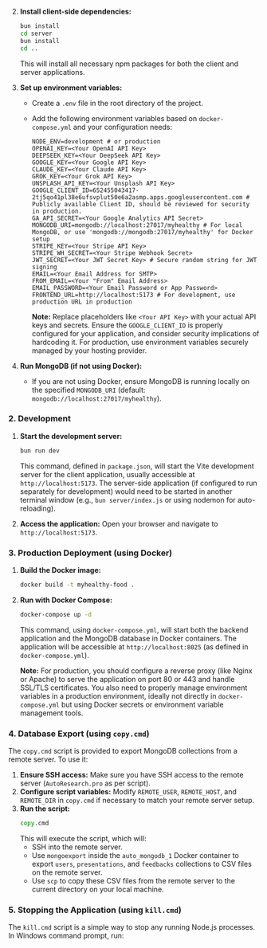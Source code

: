 2.  **Install client-side dependencies:**

    ```bash
    bun install
    cd server
    bun install
    cd ..
    ```

    This will install all necessary npm packages for both the client and server applications.

3.  **Set up environment variables:**

    - Create a `.env` file in the root directory of the project.
    - Add the following environment variables based on `docker-compose.yml` and your configuration
      needs:

        ```env
        NODE_ENV=development # or production
        OPENAI_KEY=<Your OpenAI API Key>
        DEEPSEEK_KEY=<Your DeepSeek API Key>
        GOOGLE_KEY=<Your Google API Key>
        CLAUDE_KEY=<Your Claude API Key>
        GROK_KEY=<Your Grok API Key>
        UNSPLASH_API_KEY=<Your Unsplash API Key>
        GOOGLE_CLIENT_ID=652455043417-2tj5qo41pl38e6ufsvplut50e6a2asmp.apps.googleusercontent.com # Publicly available Client ID, should be reviewed for security in production.
        GA_API_SECRET=<Your Google Analytics API Secret>
        MONGODB_URI=mongodb://localhost:27017/myhealthy # For local MongoDB, or use 'mongodb://mongodb:27017/myhealthy' for Docker setup
        STRIPE_KEY=<Your Stripe API Key>
        STRIPE_WH_SECRET=<Your Stripe Webhook Secret>
        JWT_SECRET=<Your JWT Secret Key> # Secure random string for JWT signing
        EMAIL=<Your Email Address for SMTP>
        FROM_EMAIL=<Your "From" Email Address>
        EMAIL_PASSWORD=<Your Email Password or App Password>
        FRONTEND_URL=http://localhost:5173 # For development, use production URL in production
        ```

        **Note:** Replace placeholders like `<Your API Key>` with your actual API keys and secrets.
        Ensure the `GOOGLE_CLIENT_ID` is properly configured for your application, and consider
        security implications of hardcoding it. For production, use environment variables securely
        managed by your hosting provider.

4.  **Run MongoDB (if not using Docker):**
    - If you are not using Docker, ensure MongoDB is running locally on the specified `MONGODB_URI`
      (default: `mongodb://localhost:27017/myhealthy`).

### 2. Development

1.  **Start the development server:**

    ```bash
    bun run dev
    ```

    This command, defined in `package.json`, will start the Vite development server for the client
    application, usually accessible at `http://localhost:5173`. The server-side application (if
    configured to run separately for development) would need to be started in another terminal
    window (e.g., `bun server/index.js` or using nodemon for auto-reloading).

2.  **Access the application:** Open your browser and navigate to `http://localhost:5173`.

### 3. Production Deployment (using Docker)

1.  **Build the Docker image:**

    ```bash
    docker build -t myhealthy-food .
    ```

2.  **Run with Docker Compose:**

    ```bash
    docker-compose up -d
    ```

    This command, using `docker-compose.yml`, will start both the backend application and the
    MongoDB database in Docker containers. The application will be accessible at
    `http://localhost:8025` (as defined in `docker-compose.yml`).

    **Note:** For production, you should configure a reverse proxy (like Nginx or Apache) to serve
    the application on port 80 or 443 and handle SSL/TLS certificates. You also need to properly
    manage environment variables in a production environment, ideally not directly in
    `docker-compose.yml` but using Docker secrets or environment variable management tools.

### 4. Database Export (using `copy.cmd`)

The `copy.cmd` script is provided to export MongoDB collections from a remote server. To use it:

1.  **Ensure SSH access:** Make sure you have SSH access to the remote server (`AutoResearch.pro` as
    per script).
2.  **Configure script variables:** Modify `REMOTE_USER`, `REMOTE_HOST`, and `REMOTE_DIR` in
    `copy.cmd` if necessary to match your remote server setup.
3.  **Run the script:**
    ```cmd
    copy.cmd
    ```
    This will execute the script, which will:
    - SSH into the remote server.
    - Use `mongoexport` inside the `auto_mongodb_1` Docker container to export `users`,
      `presentations`, and `feedbacks` collections to CSV files on the remote server.
    - Use `scp` to copy these CSV files from the remote server to the current directory on your
      local machine.

### 5. Stopping the Application (using `kill.cmd`)

The `kill.cmd` script is a simple way to stop any running Node.js processes. In Windows command
prompt, run:
